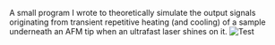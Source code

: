 A small program I wrote to theoretically simulate the output signals originating from transient repetitive heating (and cooling) of a sample underneath an AFM tip when an ultrafast laser shines on it.
![Test](/Results/LIA_signal_vs_time.png)
